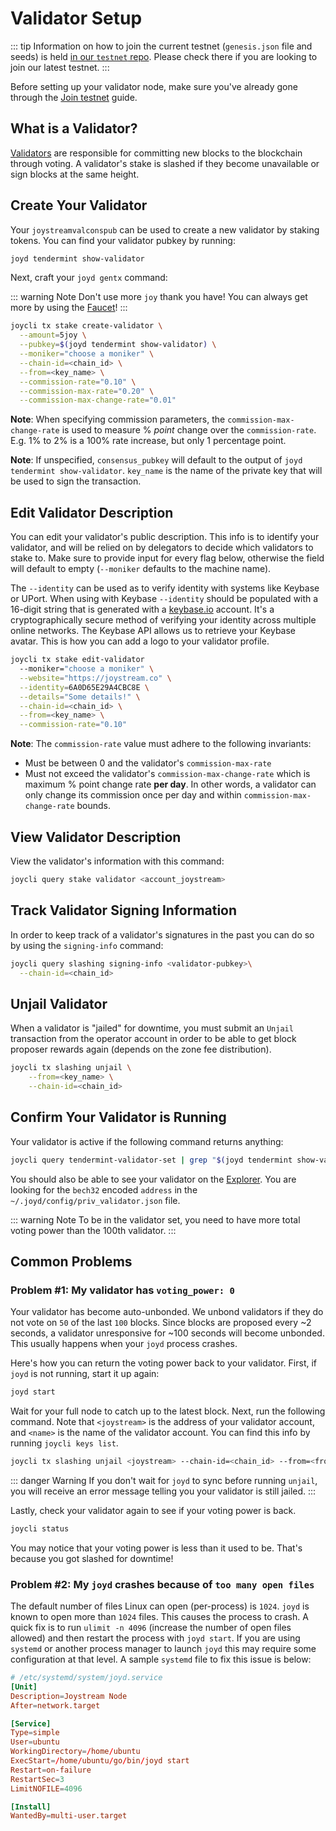 # Validator Setup

::: tip
Information on how to join the current testnet (`genesis.json` file and seeds) is held [in our `testnet` repo](https://github.com/joystream/joystream-testnets/tree/master/latest). Please check there if you are looking to join our latest testnet.
:::

Before setting up your validator node, make sure you've already gone through the [Join testnet](../join-tesnet.md) guide.

## What is a Validator?

[Validators](./overview.md) are responsible for committing new blocks to the blockchain through voting. A validator's stake is slashed if they become unavailable or sign blocks at the same height.

## Create Your Validator

Your `joystreamvalconspub` can be used to create a new validator by staking tokens. You can find your validator pubkey by running:

```bash
joyd tendermint show-validator
```

Next, craft your `joyd gentx` command:

::: warning Note
Don't use more `joy` thank you have! You can always get more by using the [Faucet](https://faucet.joystream.org/)!
:::

```bash
joycli tx stake create-validator \
  --amount=5joy \
  --pubkey=$(joyd tendermint show-validator) \
  --moniker="choose a moniker" \
  --chain-id=<chain_id> \
  --from=<key_name> \
  --commission-rate="0.10" \
  --commission-max-rate="0.20" \
  --commission-max-change-rate="0.01"
```

__Note__: When specifying commission parameters, the `commission-max-change-rate`
is used to measure % _point_ change over the `commission-rate`. E.g. 1% to 2% is
a 100% rate increase, but only 1 percentage point.

__Note__: If unspecified, `consensus_pubkey` will default to the output of `joyd tendermint show-validator`.
`key_name` is the name of the private key that will be used to sign the transaction.


## Edit Validator Description

You can edit your validator's public description. This info is to identify your validator, and will be relied on by delegators to decide which validators to stake to. Make sure to provide input for every flag below, otherwise the field will default to empty (`--moniker` defaults to the machine name).

The `--identity` can be used as to verify identity with systems like Keybase or UPort. When using with Keybase `--identity` should be populated with a 16-digit string that is generated with a [keybase.io](https://keybase.io) account. It's a cryptographically secure method of verifying your identity across multiple online networks. The Keybase API allows us to retrieve your Keybase avatar. This is how you can add a logo to your validator profile.

```bash
joycli tx stake edit-validator
  --moniker="choose a moniker" \
  --website="https://joystream.co" \
  --identity=6A0D65E29A4CBC8E \
  --details="Some details!" \
  --chain-id=<chain_id> \
  --from=<key_name> \
  --commission-rate="0.10"
```

__Note__: The `commission-rate` value must adhere to the following invariants:

- Must be between 0 and the validator's `commission-max-rate`
- Must not exceed the validator's `commission-max-change-rate` which is maximum
  % point change rate **per day**. In other words, a validator can only change
  its commission once per day and within `commission-max-change-rate` bounds.

## View Validator Description

View the validator's information with this command:

```bash
joycli query stake validator <account_joystream>
```

## Track Validator Signing Information

In order to keep track of a validator's signatures in the past you can do so by using the `signing-info` command:

```bash
joycli query slashing signing-info <validator-pubkey>\
  --chain-id=<chain_id>
```

## Unjail Validator

When a validator is "jailed" for downtime, you must submit an `Unjail` transaction from the operator account in order to be able to get block proposer rewards again (depends on the zone fee distribution).

```bash
joycli tx slashing unjail \
	--from=<key_name> \
	--chain-id=<chain_id>
```

## Confirm Your Validator is Running

Your validator is active if the following command returns anything:

```bash
joycli query tendermint-validator-set | grep "$(joyd tendermint show-validator)"
```

You should also be able to see your validator on the [Explorer](http://explorer.joystream.org). You are looking for the `bech32` encoded `address` in the `~/.joyd/config/priv_validator.json` file.

::: warning Note
To be in the validator set, you need to have more total voting power than the 100th validator.
:::

## Common Problems

### Problem #1: My validator has `voting_power: 0`

Your validator has become auto-unbonded. We unbond validators if they do not vote on `50` of the last `100` blocks. Since blocks are proposed every ~2 seconds, a validator unresponsive for ~100 seconds will become unbonded. This usually happens when your `joyd` process crashes.

Here's how you can return the voting power back to your validator. First, if `joyd` is not running, start it up again:

```bash
joyd start
```

Wait for your full node to catch up to the latest block. Next, run the following command. Note that `<joystream>` is the address of your validator account, and `<name>` is the name of the validator account. You can find this info by running `joycli keys list`.

```bash
joycli tx slashing unjail <joystream> --chain-id=<chain_id> --from=<from>
```

::: danger Warning
If you don't wait for `joyd` to sync before running `unjail`, you will receive an error message telling you your validator is still jailed.
:::

Lastly, check your validator again to see if your voting power is back.

```bash
joycli status
```

You may notice that your voting power is less than it used to be. That's because you got slashed for downtime!

### Problem #2: My `joyd` crashes because of `too many open files`

The default number of files Linux can open (per-process) is `1024`. `joyd` is known to open more than `1024` files. This causes the process to crash. A quick fix is to run `ulimit -n 4096` (increase the number of open files allowed) and then restart the process with `joyd start`. If you are using `systemd` or another process manager to launch `joyd` this may require some configuration at that level. A sample `systemd` file to fix this issue is below:

```toml
# /etc/systemd/system/joyd.service
[Unit]
Description=Joystream Node
After=network.target

[Service]
Type=simple
User=ubuntu
WorkingDirectory=/home/ubuntu
ExecStart=/home/ubuntu/go/bin/joyd start
Restart=on-failure
RestartSec=3
LimitNOFILE=4096

[Install]
WantedBy=multi-user.target
```
